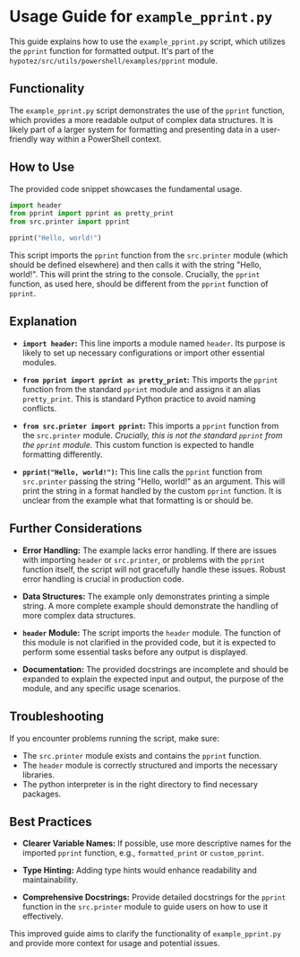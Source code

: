 # Usage Guide for `example_pprint.py`

This guide explains how to use the `example_pprint.py` script, which utilizes the `pprint` function for formatted output.  It's part of the `hypotez/src/utils/powershell/examples/pprint` module.


## Functionality

The `example_pprint.py` script demonstrates the use of the `pprint` function, which provides a more readable output of complex data structures.  It is likely part of a larger system for formatting and presenting data in a user-friendly way within a PowerShell context.


## How to Use

The provided code snippet showcases the fundamental usage.


```python
import header
from pprint import pprint as pretty_print
from src.printer import pprint

pprint("Hello, world!")
```

This script imports the `pprint` function from the `src.printer` module (which should be defined elsewhere) and then calls it with the string "Hello, world!".  This will print the string to the console.  Crucially, the `pprint` function, as used here, should be different from the `pprint` function of `pprint`.


##  Explanation

* **`import header`:** This line imports a module named `header`.  Its purpose is likely to set up necessary configurations or import other essential modules.

* **`from pprint import pprint as pretty_print`:** This imports the `pprint` function from the standard `pprint` module and assigns it an alias `pretty_print`.  This is standard Python practice to avoid naming conflicts.

* **`from src.printer import pprint`:** This imports a `pprint` function from the `src.printer` module. *Crucially, this is not the standard `pprint` from the `pprint` module.*  This custom function is expected to handle formatting differently.

* **`pprint("Hello, world!")`:** This line calls the `pprint` function from `src.printer` passing the string "Hello, world!" as an argument. This will print the string in a format handled by the custom `pprint` function.  It is unclear from the example what that formatting is or should be.


##  Further Considerations


* **Error Handling:**  The example lacks error handling.  If there are issues with importing `header` or `src.printer`, or problems with the `pprint` function itself, the script will not gracefully handle these issues. Robust error handling is crucial in production code.

* **Data Structures:**  The example only demonstrates printing a simple string.  A more complete example should demonstrate the handling of more complex data structures.

* **`header` Module:**  The script imports the `header` module. The function of this module is not clarified in the provided code, but it is expected to perform some essential tasks before any output is displayed.

* **Documentation:**  The provided docstrings are incomplete and should be expanded to explain the expected input and output, the purpose of the module, and any specific usage scenarios.


## Troubleshooting

If you encounter problems running the script, make sure:

* The `src.printer` module exists and contains the `pprint` function.
* The `header` module is correctly structured and imports the necessary libraries.
* The python interpreter is in the right directory to find necessary packages.


##  Best Practices

* **Clearer Variable Names:**  If possible, use more descriptive names for the imported `pprint` function, e.g., `formatted_print` or `custom_pprint`.

* **Type Hinting:** Adding type hints would enhance readability and maintainability.

* **Comprehensive Docstrings:** Provide detailed docstrings for the `pprint` function in the `src.printer` module to guide users on how to use it effectively.


This improved guide aims to clarify the functionality of `example_pprint.py` and provide more context for usage and potential issues.
